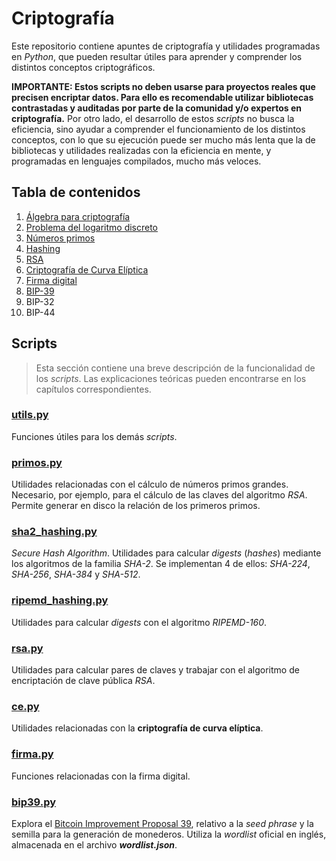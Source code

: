 # Criptografía

Este repositorio contiene apuntes de criptografía y utilidades programadas en *Python*, que pueden resultar útiles para aprender y comprender los distintos conceptos criptográficos.

**IMPORTANTE: Estos scripts no deben usarse para proyectos reales que precisen encriptar datos. Para ello es recomendable utilizar bibliotecas contrastadas y auditadas por parte de la comunidad y/o expertos en criptografía.** Por otro lado, el desarrollo de estos *scripts* no busca la eficiencia, sino ayudar a comprender el funcionamiento de los distintos conceptos, con lo que su ejecución puede ser mucho más lenta que la de bibliotecas y utilidades realizadas con la eficiencia en mente, y programadas en lenguajes compilados, mucho más veloces.

## Tabla de contenidos

1. [Álgebra para criptografía](capitulos/algebra.md)
1. [Problema del logaritmo discreto](capitulos/logaritmo-discreto.md)
1. [Números primos](capitulos/primos.md)
1. [Hashing](capitulos/hashing.md)
1. [RSA](capitulos/rsa.md)
1. [Criptografía de Curva Elíptica](capitulos/curva-eliptica.md)
1. [Firma digital](capitulos/firma.md)
1. [BIP-39](capitulos/bip39.md)
1. BIP-32
1. BIP-44

## Scripts

> Esta sección contiene una breve descripción de la funcionalidad de los *scripts*. Las explicaciones teóricas pueden encontrarse en los capítulos correspondientes.

### [utils.py](../utils.py)

Funciones útiles para los demás *scripts*.

### [primos.py](../primos.py)

Utilidades relacionadas con el cálculo de números primos grandes. Necesario, por ejemplo, para el cálculo de las claves del algoritmo *RSA*. Permite generar en disco la relación de los primeros primos.

### [sha2_hashing.py](../sha2_hashing.py)

*Secure Hash Algorithm*. Utilidades para calcular *digests* (*hashes*) mediante los algoritmos de la familia *SHA-2*. Se implementan 4 de ellos: *SHA-224*, *SHA-256*, *SHA-384* y *SHA-512*.

### [ripemd_hashing.py](../ripemd_hashing.py)

Utilidades para calcular *digests* con el algoritmo *RIPEMD-160*.

### [rsa.py](../rsa.py)

Utilidades para calcular pares de claves y trabajar con el algoritmo de encriptación de clave pública *RSA*.

### [ce.py](../ce.py)

Utilidades relacionadas con la **criptografía de curva elíptica**.

### [firma.py](../firma.py)

Funciones relacionadas con la firma digital.

### [bip39.py](../bip39.py)

Explora el [Bitcoin Improvement Proposal 39](https://github.com/bitcoin/bips/blob/master/bip-0039.mediawiki), relativo a la *seed phrase* y la semilla para la generación de monederos. Utiliza la *wordlist* oficial en inglés, almacenada en el archivo ***wordlist.json***.
